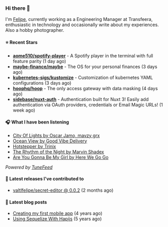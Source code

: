 ### Hi there 👋

I'm [Felipe](https://felipevm.com), currently working as a Engineering Manager at Transfeera, enthusiastic in technology and occasionally write about my experiences. Also a hobby photographer.

#### ⭐ Recent Stars
- **[aome510/spotify-player](https://github.com/aome510/spotify-player)** - A Spotify player in the terminal with full feature parity (1 day ago)
- **[maybe-finance/maybe](https://github.com/maybe-finance/maybe)** - The OS for your personal finances (3 days ago)
- **[kubernetes-sigs/kustomize](https://github.com/kubernetes-sigs/kustomize)** - Customization of kubernetes YAML configurations (3 days ago)
- **[hoophq/hoop](https://github.com/hoophq/hoop)** - The only access gateway with data masking (4 days ago)
- **[sidebase/nuxt-auth](https://github.com/sidebase/nuxt-auth)** - Authentication built for Nuxt 3! Easily add authentication via OAuth providers, credentials or Email Magic URLs! (1 week ago)

#### 🎧 What I have been listening
- [City Of Lights by Oscar Jamo, mavzy grx](https://open.spotify.com/track/7gz5Q4tTZ1m55unrFKMi9Y)
- [Ocean View by Good Vibe Delivery](https://open.spotify.com/track/1MmQ26v07AWwhr7XUSCC9w)
- [Hotstepper by Trinix](https://open.spotify.com/track/0p0zES2I7Lgeow1yXmF8ss)
- [The Rhythm of the Night by Marvin Shadex](https://open.spotify.com/track/4pU6bQBEpXp11tUfJXClKt)
- [Are You Gonna Be My Girl by Here We Go Go](https://open.spotify.com/track/60ssdXx3BqAWKuTbQJ6wVZ)

_Powered by [TuneFeed](https://tunefeed.app?ref=valtlfelipe-gh-profile)_ 

#### 🚀 Latest releases I've contributed to


- [valtlfelipe/secret-editor @ 0.0.2](https://github.com/valtlfelipe/secret-editor/releases/tag/0.0.2) (2 months ago)

#### 📄 Latest blog posts
- [Creating my first mobile app](https://felipevm.com/posts/creating-my-first-mobile-app/) (4 years ago)
- [Using Sequelize With Hapijs](https://felipevm.com/posts/using-sequelize-with-hapijs/) (5 years ago)
